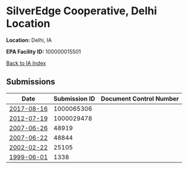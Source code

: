 # SilverEdge Cooperative, Delhi Location

**Location:** Delhi, IA

**EPA Facility ID:** 100000015501

[Back to IA Index](../../index.md)

## Submissions

| Date | Submission ID | Document Control Number |
|------|--------------|-------------------------|
| [2017-08-16](submissions/1000065306.md) | 1000065306 |  |
| [2012-07-19](submissions/1000029478.md) | 1000029478 |  |
| [2007-06-26](submissions/48919.md) | 48919 |  |
| [2007-06-22](submissions/48844.md) | 48844 |  |
| [2002-02-22](submissions/25105.md) | 25105 |  |
| [1999-06-01](submissions/1338.md) | 1338 |  |
